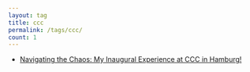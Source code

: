 ```yaml
---
layout: tag
title: ccc
permalink: /tags/ccc/
count: 1
---
```


- [Navigating the Chaos: My Inaugural Experience at CCC in Hamburg!](https://gosein.de/37c3.html)
